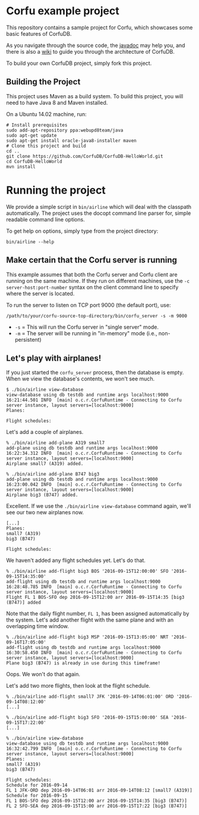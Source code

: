 # Corfu example project

This repository contains a sample project for Corfu, which showcases some basic features of CorfuDB.


As you navigate through the source code, the [javadoc](http://corfudb.github.io/CorfuDB/javadoc/) may
help you, and there is also a [wiki](https://github.com/CorfuDB/CorfuDB/wiki) to guide you through
the architecture of CorfuDB.

To build your own CorfuDB project, simply fork this project.

## Building the Project

This project uses Maven as a build system. To build this project, you will need to have Java 8 and Maven installed.

On a Ubuntu 14.02 machine, run:
```
# Install prerequisites
sudo add-apt-repository ppa:webupd8team/java
sudo apt-get update
sudo apt-get install oracle-java8-installer maven
# Clone this project and build
cd ..
git clone https://github.com/CorfuDB/CorfuDB-HelloWorld.git
cd CorfuDB-HelloWorld
mvn install
```

# Running the project

We provide a simple script in ```bin/airline``` which will deal with the classpath automatically.
The project uses the docopt command line parser for, simple readable command line options.

To get help on options, simply type from the project directory:
```
bin/airline --help
```

## Make certain that the Corfu server is running

This example assumes that both the Corfu server and Corfu client are
running on the same machine.  If they run on different machines, use
the `-c server-host:port-number` syntax on the client command line to
specify where the server is located.

To run the server to listen on TCP port 9000 (the default port), use:

    /path/to/your/corfu-source-top-directory/bin/corfu_server -s -m 9000

* `-s` = This will run the Corfu server in "single server" mode.
* `-m` = The server will be running in "in-memory" mode (i.e., non-persistent)

## Let's play with airplanes!

If you just started the `corfu_server` process, then the database is
empty.  When we view the database's contents, we won't see much.

    $ ./bin/airline view-database
    view-database using db testdb and runtime args localhost:9000
    16:21:44.501 INFO  [main] o.c.r.CorfuRuntime - Connecting to Corfu server instance, layout servers=[localhost:9000]
    Planes:
    
    Flight schedules:

Let's add a couple of airplanes.

    % ./bin/airline add-plane A319 small7
    add-plane using db testdb and runtime args localhost:9000
    16:22:34.312 INFO  [main] o.c.r.CorfuRuntime - Connecting to Corfu server instance, layout servers=[localhost:9000]
    Airplane small7 (A319) added.

    % ./bin/airline add-plane B747 big3
    add-plane using db testdb and runtime args localhost:9000
    16:23:00.042 INFO  [main] o.c.r.CorfuRuntime - Connecting to Corfu server instance, layout servers=[localhost:9000]
    Airplane big3 (B747) added.

Excellent.  If we use the `./bin/airline view-database` command again,
we'll see our two new airplanes now.

    [...]
    Planes:
    small7 (A319)
    big3 (B747)
    
    Flight schedules:

We haven't added any flight schedules yet.  Let's do that.

    % ./bin/airline add-flight big3 BOS '2016-09-15T12:00:00' SFO '2016-09-15T14:35:00'
    add-flight using db testdb and runtime args localhost:9000
    16:28:48.785 INFO  [main] o.c.r.CorfuRuntime - Connecting to Corfu server instance, layout servers=[localhost:9000]
    Flight FL 1 BOS-SFO dep 2016-09-15T12:00 arr 2016-09-15T14:35 [big3 (B747)] added

Note that the daily flight number, `FL 1`, has been assigned automatically
by the system.  Let's add another flight with the same plane and with
an overlapping time window.

    % ./bin/airline add-flight big3 MSP '2016-09-15T13:05:00' NRT '2016-09-16T17:05:00'
    add-flight using db testdb and runtime args localhost:9000
    16:30:58.450 INFO  [main] o.c.r.CorfuRuntime - Connecting to Corfu server instance, layout servers=[localhost:9000]
    Plane big3 (B747) is already in use during this timeframe!

Oops.  We won't do that again.

Let's add two more flights, then look at the flight schedule.

    % ./bin/airline add-flight small7 JFK '2016-09-14T06:01:00' ORD '2016-09-14T08:12:00'
    [...]
    
    % ./bin/airline add-flight big3 SFO '2016-09-15T15:00:00' SEA '2016-09-15T17:22:00'
    [...]
    
    % ./bin/airline view-database
    view-database using db testdb and runtime args localhost:9000
    16:32:42.799 INFO  [main] o.c.r.CorfuRuntime - Connecting to Corfu server instance, layout servers=[localhost:9000]
    Planes:
    small7 (A319)
    big3 (B747)
    
    Flight schedules:
    Schedule for 2016-09-14
    FL 1 JFK-ORD dep 2016-09-14T06:01 arr 2016-09-14T08:12 [small7 (A319)]
    Schedule for 2016-09-15
    FL 1 BOS-SFO dep 2016-09-15T12:00 arr 2016-09-15T14:35 [big3 (B747)]
    FL 2 SFO-SEA dep 2016-09-15T15:00 arr 2016-09-15T17:22 [big3 (B747)]
